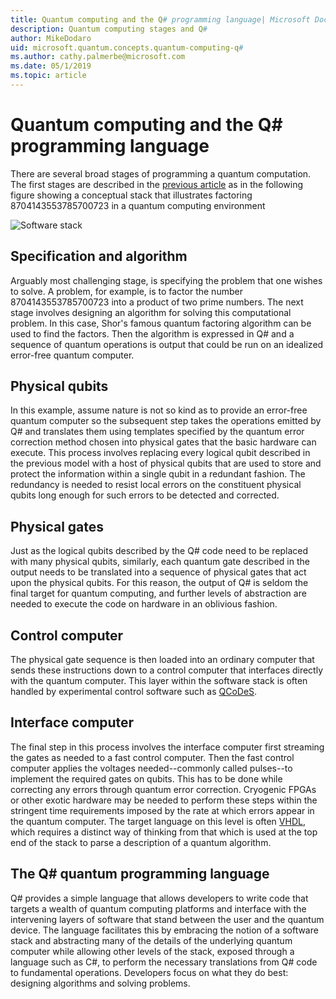 ```yaml
---
title: Quantum computing and the Q# programming language| Microsoft Docs 
description: Quantum computing stages and Q#
author: MikeDodaro
uid: microsoft.quantum.concepts.quantum-computing-q#
ms.author: cathy.palmerbe@microsoft.com
ms.date: 05/1/2019
ms.topic: article
---
```


# Quantum computing and the Q# programming language
There are several broad stages of programming a quantum computation.  The first stages are described in the [previous article](qsharp-preview/software-stack) as in the following figure showing a conceptual stack that illustrates factoring 8704143553785700723 in a quantum computing environment

![Software stack](~/media/concepts_stack.png)

## Specification and algorithm
Arguably most challenging stage, is specifying the problem that one wishes to solve.  A problem, for example, is to factor the number 8704143553785700723 into a product of two prime numbers.  The next stage involves designing an algorithm for solving this computational problem.  In this case, Shor's famous quantum factoring algorithm can be used to find the factors.  Then the algorithm is expressed in Q# and a sequence of quantum operations is output that could be run on an idealized error-free quantum computer.  

## Physical qubits
In this example, assume nature is not so kind as to provide an error-free quantum computer so the subsequent step takes the operations emitted by Q# and translates them using templates specified by the quantum error correction method chosen into physical gates that the basic hardware can execute.  This process involves replacing every logical qubit described in the previous model with a host of physical qubits that are used to store and protect the information within a single qubit in a redundant fashion.  The redundancy is needed to resist local errors on the constituent physical qubits long enough for such errors to be detected and corrected.  

## Physical gates
Just as the logical qubits described by the Q# code need to be replaced with many physical qubits, similarly, each quantum gate described in the output needs to be translated into a sequence of physical gates that act upon the physical qubits.  For this reason, the output of Q# is seldom the final target for quantum computing, and further levels of abstraction are needed to execute the code on hardware in an oblivious fashion.

## Control computer
The physical gate sequence is then loaded into an ordinary computer that sends these instructions down to a control computer that interfaces directly with the quantum computer.  This layer within the software stack is often handled by experimental control software such as [QCoDeS](http://qcodes.github.io/Qcodes/).

## Interface computer
The final step in this process involves the interface computer first streaming the gates as needed to a fast control computer. Then the fast control computer applies the voltages needed--commonly called pulses--to implement the required gates on qubits. This has to be done while correcting any errors through quantum error correction.  Cryogenic FPGAs or other exotic hardware may be needed to perform these steps within the stringent time requirements imposed by the rate at which errors appear in the quantum computer.  The target language on this level is often [VHDL](https://en.wikipedia.org/wiki/VHDL), which requires a distinct way of thinking from that which is used at the top end of the stack to parse a description of a quantum algorithm.

## The Q# quantum programming language
Q# provides a simple language that allows developers to write code that targets a wealth of quantum computing platforms and interface with the intervening layers of software that stand between the user and the quantum device.  The language facilitates this by embracing the notion of a software stack and abstracting many of the details of the underlying quantum computer while allowing other levels of the stack, exposed through a language such as C#, to perform the necessary translations from Q# code to fundamental operations.  Developers focus on what they do best: designing algorithms and solving problems.

